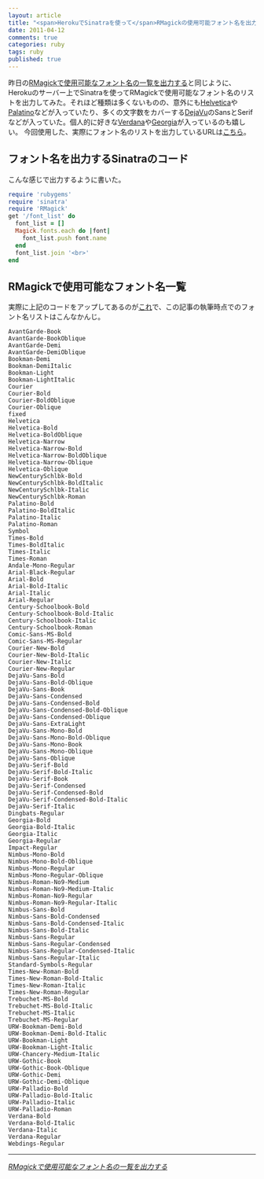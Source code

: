 ```yaml
---
layout: article
title: "<span>HerokuでSinatraを使って</span>RMagickの使用可能フォント名を出力する"
date: 2011-04-12
comments: true
categories: ruby
tags: ruby
published: true
---
```


昨日の[RMagickで使用可能なフォント名の一覧を出力する](/2011/04/11/ruby-rmagick-output-font-name-list)と同じように、Herokuのサーバー上でSinatraを使ってRMagickで使用可能なフォント名のリストを出力してみた。それほど種類は多くないものの、意外にも[Helvetica](http://ja.wikipedia.org/wiki/%E3%83%98%E3%83%AB%E3%83%99%E3%83%81%E3%82%AB)や[Palatino](http://ja.wikipedia.org/wiki/%E3%83%91%E3%83%A9%E3%83%86%E3%82%A3%E3%83%BC%E3%83%8E_(%E6%9B%B8%E4%BD%93))などが入っていたり、多くの文字数をカバーする[DejaVu](http://ja.wikipedia.org/wiki/DejaVu%E3%83%95%E3%82%A9%E3%83%B3%E3%83%88)のSansとSerifなどが入っていた。個人的に好きな[Verdana](http://ja.wikipedia.org/wiki/Verdana)や[Georgia](http://en.wikipedia.org/wiki/Georgia_(typeface))が入っているのも嬉しい。
今回使用した、実際にフォント名のリストを出力しているURLは[こちら](http://heroku-hello-world.heroku.com/font_list)。
<!-- READMORE -->


## フォント名を出力するSinatraのコード

こんな感じで出力するように書いた。

~~~ ruby
require 'rubygems'
require 'sinatra'
require 'RMagick'
get '/font_list' do
  font_list = []
  Magick.fonts.each do |font|
    font_list.push font.name
  end
  font_list.join '<br>'
end
~~~


## RMagickで使用可能なフォント名一覧
実際に上記のコードをアップしてあるのが[これ](http://heroku-hello-world.heroku.com/font_list)で、この記事の執筆時点でのフォント名リストはこんなかんじ。

~~~ text
AvantGarde-Book
AvantGarde-BookOblique
AvantGarde-Demi
AvantGarde-DemiOblique
Bookman-Demi
Bookman-DemiItalic
Bookman-Light
Bookman-LightItalic
Courier
Courier-Bold
Courier-BoldOblique
Courier-Oblique
fixed
Helvetica
Helvetica-Bold
Helvetica-BoldOblique
Helvetica-Narrow
Helvetica-Narrow-Bold
Helvetica-Narrow-BoldOblique
Helvetica-Narrow-Oblique
Helvetica-Oblique
NewCenturySchlbk-Bold
NewCenturySchlbk-BoldItalic
NewCenturySchlbk-Italic
NewCenturySchlbk-Roman
Palatino-Bold
Palatino-BoldItalic
Palatino-Italic
Palatino-Roman
Symbol
Times-Bold
Times-BoldItalic
Times-Italic
Times-Roman
Andale-Mono-Regular
Arial-Black-Regular
Arial-Bold
Arial-Bold-Italic
Arial-Italic
Arial-Regular
Century-Schoolbook-Bold
Century-Schoolbook-Bold-Italic
Century-Schoolbook-Italic
Century-Schoolbook-Roman
Comic-Sans-MS-Bold
Comic-Sans-MS-Regular
Courier-New-Bold
Courier-New-Bold-Italic
Courier-New-Italic
Courier-New-Regular
DejaVu-Sans-Bold
DejaVu-Sans-Bold-Oblique
DejaVu-Sans-Book
DejaVu-Sans-Condensed
DejaVu-Sans-Condensed-Bold
DejaVu-Sans-Condensed-Bold-Oblique
DejaVu-Sans-Condensed-Oblique
DejaVu-Sans-ExtraLight
DejaVu-Sans-Mono-Bold
DejaVu-Sans-Mono-Bold-Oblique
DejaVu-Sans-Mono-Book
DejaVu-Sans-Mono-Oblique
DejaVu-Sans-Oblique
DejaVu-Serif-Bold
DejaVu-Serif-Bold-Italic
DejaVu-Serif-Book
DejaVu-Serif-Condensed
DejaVu-Serif-Condensed-Bold
DejaVu-Serif-Condensed-Bold-Italic
DejaVu-Serif-Italic
Dingbats-Regular
Georgia-Bold
Georgia-Bold-Italic
Georgia-Italic
Georgia-Regular
Impact-Regular
Nimbus-Mono-Bold
Nimbus-Mono-Bold-Oblique
Nimbus-Mono-Regular
Nimbus-Mono-Regular-Oblique
Nimbus-Roman-No9-Medium
Nimbus-Roman-No9-Medium-Italic
Nimbus-Roman-No9-Regular
Nimbus-Roman-No9-Regular-Italic
Nimbus-Sans-Bold
Nimbus-Sans-Bold-Condensed
Nimbus-Sans-Bold-Condensed-Italic
Nimbus-Sans-Bold-Italic
Nimbus-Sans-Regular
Nimbus-Sans-Regular-Condensed
Nimbus-Sans-Regular-Condensed-Italic
Nimbus-Sans-Regular-Italic
Standard-Symbols-Regular
Times-New-Roman-Bold
Times-New-Roman-Bold-Italic
Times-New-Roman-Italic
Times-New-Roman-Regular
Trebuchet-MS-Bold
Trebuchet-MS-Bold-Italic
Trebuchet-MS-Italic
Trebuchet-MS-Regular
URW-Bookman-Demi-Bold
URW-Bookman-Demi-Bold-Italic
URW-Bookman-Light
URW-Bookman-Light-Italic
URW-Chancery-Medium-Italic
URW-Gothic-Book
URW-Gothic-Book-Oblique
URW-Gothic-Demi
URW-Gothic-Demi-Oblique
URW-Palladio-Bold
URW-Palladio-Bold-Italic
URW-Palladio-Italic
URW-Palladio-Roman
Verdana-Bold
Verdana-Bold-Italic
Verdana-Italic
Verdana-Regular
Webdings-Regular
~~~

* * *

<cite>[RMagickで使用可能なフォント名の一覧を出力する](/2011/04/11/ruby-rmagick-output-font-name-list)</cite>
